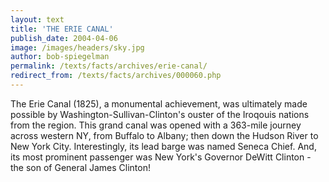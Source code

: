 ```yaml
---
layout: text
title: 'THE ERIE CANAL'
publish_date: 2004-04-06
image: /images/headers/sky.jpg
author: bob-spiegelman
permalink: /texts/facts/archives/erie-canal/
redirect_from: /texts/facts/archives/000060.php
---
```

The Erie Canal (1825), a monumental achievement, was ultimately made possible by Washington-Sullivan-Clinton's ouster of the Iroqouis nations from the region. This grand canal was opened with a 363-mile journey across western NY, from Buffalo to Albany; then down the Hudson River to New York City. Interestingly, its lead barge was named Seneca Chief. And, its most prominent passenger was New York's Governor DeWitt Clinton - the son of General James Clinton!
